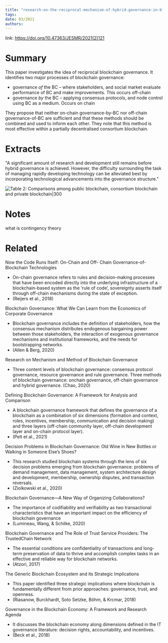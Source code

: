 ```yaml
---
title: "research-on-the-reciprocal-mechanism-of-hybrid-governance-in-blockchain"
tags: 
date: 03/2021
authors:
---
```


link: https://doi.org/10.47363/JESMR/2021(2)121

# Summary
This paper investigates the idea of reciprocal blockchain governance. It identifies two major processes of blockchain governance: 
- governance _of_ the BC – where stakeholders, and social market evaluate performance of BC and make improvements. This occurs off-chain
- governance _by_ the BC –  applying consensus protocols, and node control using BC as a medium. Occurs on chain

They propose that neither on-chain governance-by-BC nor off-chain governance-of-BC are sufficient and that these methods should be combined and used to inform each other. They note that this method is most effective within a partially decentralised consortium blockchain.

# Extracts


"A significant amount of research and development still remains before hybrid governance is achieved. However, the difficulty surrounding the task of managing rapidly developing technology can be alleviated best by incorporating technological advancements into the governance structure."

![Table 2: Comparisons among public blockchain, consortium blockchain and private blockchain|300](https://i.imgur.com/zbeDV82.png)

# Notes

what is contingency theory

# Related
Now the Code Runs Itself: On-Chain and Off- Chain Governance-of- Blockchain Technologies 
- On-chain governance refers to rules and decision-making processes that have been encoded directly into the underlying infrastructure of a blockchain-based system as the ‘rule of code’, sovereignty asserts itself through off-chain mechanisms during the state of exception. 
- (Reijers et al., 2018)

Blockchain Governance: What We Can Learn from the Economics of Corporate Governance 
 - Blockchain governance includes the definition of stakeholders, how the consensus mechanism distributes endogenous bargaining power between those stakeholders, the interaction of exogenous governance mechanisms and institutional frameworks, and the needs for bootstrapping networks. 
 - (Allen & Berg, 2020)

Research on Mechanism and Method of Blockchain Governance 
- Three content levels of blockchain governance: consensus protocol governance, resource governance and rule governance. Three methods of blockchain governance: onchain governance, off-chain governance and hybrid governance. (Chao, 2020)

Defining Blockchain Governance: A Framework for Analysis and Comparison 
- A blockchain governance framework that defines the governance of a blockchain as a combination of six dimensions (formation and context, roles, incentives, membership, communication and decision making) and three layers (off-chain community layer, off-chain development layer and on-chain protocol layer). 
- (Pelt et al., 2021)

Decision Problems in Blockchain Governance: Old Wine in New Bottles or Walking in Someone Else’s Shoes? 
- This research studied blockchain systems through the lens of six decision problems emerging from blockchain governance: problems of demand management, data management, system architecture design and development, membership, ownership disputes, and transaction reversals. 
- (Ziolkowski et al., 2020)

Blockchain Governance—A New Way of Organizing Collaborations? 
- The importance of codifiability and verifiability as two transactional characteristics that have an important impact on the efficiency of blockchain governance 
- (Lumineau, Wang, & Schilke, 2020)

Blockchain Governance and The Role of Trust Service Providers: The TrustedChain Network 
- The essential conditions are confidentiality of transactions and long-term preservation of data to thrive and accomplish complex tasks in an effective and reliable way for blockchain networks. 
- (Atzori, 2017)

The Generic Blockchain Ecosystem and its Strategic Implications 
- This paper identified three strategic implications where blockchain is fundamentally different from prior approaches: governance, trust, and openness. 
- (Riasanow, Burckhardt, Soto Setzke, Böhm, & Krcmar, 2018)

Governance in the Blockchain Economy: A Framework and Research Agenda 
- It discusses the blockchain economy along dimensions defined in the IT governance literature: decision rights, accountability, and incentives. 
- (Beck et al., 2018)

